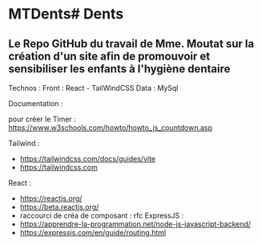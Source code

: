 # MTDents# Dents

## Le Repo GitHub du travail de Mme. Moutat sur la création d'un site afin de promouvoir et sensibiliser les enfants à l'hygiène dentaire

Technos : Front : React - TailWindCSS  Data : MySql 


Documentation : 

pour créer le Timer :
https://www.w3schools.com/howto/howto_js_countdown.asp

Tailwind : 
 - https://tailwindcss.com/docs/guides/vite
 - https://tailwindcss.com

React : 
 - https://reactjs.org/
 - https://beta.reactjs.org/
 - raccourci de créa de composant : rfc
ExpressJS : 
 - https://apprendre-la-programmation.net/node-js-javascript-backend/
 - https://expressjs.com/en/guide/routing.html
